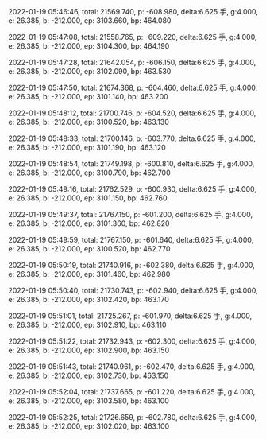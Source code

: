 2022-01-19 05:46:46, total: 21569.740, p: -608.980, delta:6.625 手, g:4.000, e: 26.385, b: -212.000, ep: 3103.660, bp: 464.080

2022-01-19 05:47:08, total: 21558.765, p: -609.220, delta:6.625 手, g:4.000, e: 26.385, b: -212.000, ep: 3104.300, bp: 464.190

2022-01-19 05:47:28, total: 21642.054, p: -606.150, delta:6.625 手, g:4.000, e: 26.385, b: -212.000, ep: 3102.090, bp: 463.530

2022-01-19 05:47:50, total: 21674.368, p: -604.460, delta:6.625 手, g:4.000, e: 26.385, b: -212.000, ep: 3101.140, bp: 463.200

2022-01-19 05:48:12, total: 21700.746, p: -604.520, delta:6.625 手, g:4.000, e: 26.385, b: -212.000, ep: 3100.520, bp: 463.130

2022-01-19 05:48:33, total: 21700.146, p: -603.770, delta:6.625 手, g:4.000, e: 26.385, b: -212.000, ep: 3101.190, bp: 463.120

2022-01-19 05:48:54, total: 21749.198, p: -600.810, delta:6.625 手, g:4.000, e: 26.385, b: -212.000, ep: 3100.790, bp: 462.700

2022-01-19 05:49:16, total: 21762.529, p: -600.930, delta:6.625 手, g:4.000, e: 26.385, b: -212.000, ep: 3101.150, bp: 462.760

2022-01-19 05:49:37, total: 21767.150, p: -601.200, delta:6.625 手, g:4.000, e: 26.385, b: -212.000, ep: 3101.360, bp: 462.820

2022-01-19 05:49:59, total: 21767.150, p: -601.640, delta:6.625 手, g:4.000, e: 26.385, b: -212.000, ep: 3100.520, bp: 462.770

2022-01-19 05:50:19, total: 21740.916, p: -602.380, delta:6.625 手, g:4.000, e: 26.385, b: -212.000, ep: 3101.460, bp: 462.980

2022-01-19 05:50:40, total: 21730.743, p: -602.940, delta:6.625 手, g:4.000, e: 26.385, b: -212.000, ep: 3102.420, bp: 463.170

2022-01-19 05:51:01, total: 21725.267, p: -601.970, delta:6.625 手, g:4.000, e: 26.385, b: -212.000, ep: 3102.910, bp: 463.110

2022-01-19 05:51:22, total: 21732.943, p: -602.300, delta:6.625 手, g:4.000, e: 26.385, b: -212.000, ep: 3102.900, bp: 463.150

2022-01-19 05:51:43, total: 21740.961, p: -602.470, delta:6.625 手, g:4.000, e: 26.385, b: -212.000, ep: 3102.730, bp: 463.150

2022-01-19 05:52:04, total: 21737.665, p: -601.220, delta:6.625 手, g:4.000, e: 26.385, b: -212.000, ep: 3103.580, bp: 463.100

2022-01-19 05:52:25, total: 21726.659, p: -602.780, delta:6.625 手, g:4.000, e: 26.385, b: -212.000, ep: 3102.020, bp: 463.100